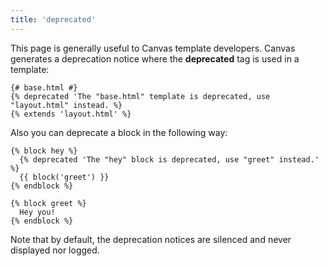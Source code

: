 ```yaml
---
title: 'deprecated'
---
```


This page is generally useful to Canvas template developers. Canvas generates a deprecation notice where the **deprecated** tag is used in a template:

```canvas {% process=false %}
{# base.html #}
{% deprecated 'The "base.html" template is deprecated, use "layout.html" instead. %}
{% extends 'layout.html' %}
```

Also you can deprecate a block in the following way:

```canvas {% process=false %}
{% block hey %}
  {% deprecated 'The "hey" block is deprecated, use "greet" instead.' %}
  {{ block('greet') }}
{% endblock %}

{% block greet %}
  Hey you!
{% endblock %}
```

Note that by default, the deprecation notices are silenced and never displayed nor logged.
